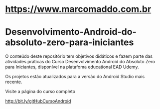 https://www.marcomaddo.com.br
=============================

# Desenvolvimento-Android-do-absoluto-zero-para-iniciantes

O conteúdo deste repositório tem objetivos didáticos e fazem parte das atividades práticas do Curso Desenvolvimento Android do Absoluto Zero para Iniciantes, disponível na platafoma educational EAD Udemy.

Os projetos estão atualizados para a versão do Android Studio mais recente.

Visite a página do curso completo

http://bit.ly/gitHubCursoAndroid
